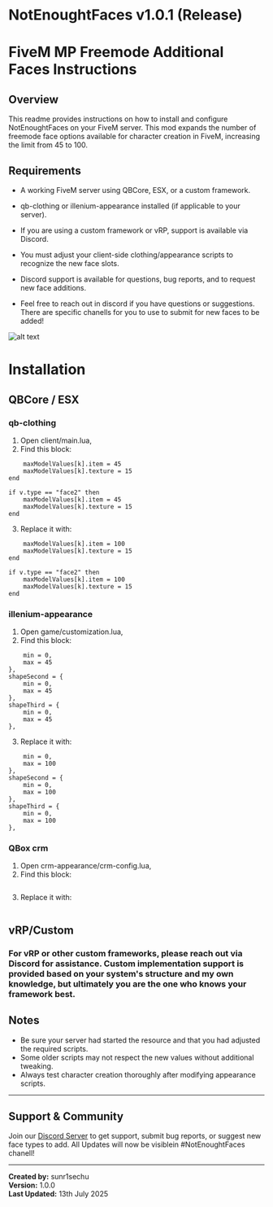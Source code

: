 # NotEnoughtFaces v1.0.1 (Release)
# FiveM MP Freemode Additional Faces Instructions

## Overview

This readme provides instructions on how to install and configure NotEnoughtFaces on your FiveM server. This mod expands the number of freemode face options available for character creation in FiveM, increasing the limit from 45 to 100.

## Requirements

- A working FiveM server using QBCore, ESX, or a custom framework.

- qb-clothing or illenium-appearance installed (if applicable to your server).

- If you are using a custom framework or vRP, support is available via Discord.

- You must adjust your client-side clothing/appearance scripts to recognize the new face slots.

- Discord support is available for questions, bug reports, and to request new face additions.

- Feel free to reach out in discord if you have questions or suggestions. There are specific chanells for you to use to submit for new faces to be added!

![alt text][logo]

[logo]: https://r2.fivemanage.com/xEb6bHmDhTgwVdhHMh47w/notenoughtfacesguide.jpg "NotEnoughtFaces Forum in Discord"

# Installation

## QBCore / ESX

### qb-clothing
1. Open client/main.lua,
2. Find this block: 

```if v.type == "face" then
    maxModelValues[k].item = 45
    maxModelValues[k].texture = 15
end

if v.type == "face2" then
    maxModelValues[k].item = 45
    maxModelValues[k].texture = 15
end
```

3. Replace it with:

```if v.type == "face" then
    maxModelValues[k].item = 100
    maxModelValues[k].texture = 15
end

if v.type == "face2" then
    maxModelValues[k].item = 100
    maxModelValues[k].texture = 15
end
```

### illenium-appearance

1. Open game/customization.lua,
2. Find this block: 

```shapeFirst = {
    min = 0,
    max = 45
},
shapeSecond = {
    min = 0,
    max = 45
},
shapeThird = {
    min = 0,
    max = 45
},
```

3. Replace it with:

```shapeFirst = {
    min = 0,
    max = 100
},
shapeSecond = {
    min = 0,
    max = 100
},
shapeThird = {
    min = 0,
    max = 100
},
```

### QBox crm

1. Open crm-appearance/crm-config.lua,
2. Find this block: 

```crm_config.crm_faces_max = 45 -- Default: 45
```

3. Replace it with:

```crm_config.crm_faces_max = 100 -- Default: 45
```

## vRP/Custom

### For vRP or other custom frameworks, please reach out via Discord for assistance. Custom implementation support is provided based on your system's structure and my own knowledge, but ultimately you are the one who knows your framework best.

## Notes

- Be sure your server had started the resource and that you had adjusted the required scripts.
- Some older scripts may not respect the new values without additional tweaking.
- Always test character creation thoroughly after modifying appearance scripts.

---

## Support & Community

Join our [Discord Server](https://discord.gg/zH9fsKkBUP) to get support, submit bug reports, or suggest new face types to add.
All Updates will now be visiblein #NotEnoughtFaces chanell!

---

**Created by:** sunr1sechu\
**Version:** 1.0.0\
**Last Updated:** 13th July 2025

